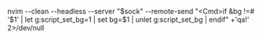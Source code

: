 nvim --clean --headless --server "$sock" --remote-send "<Cmd>if &bg !=# '$1' | let g:script_set_bg=1 | set bg=$1 | unlet g:script_set_bg | endif<CR>" +'qa!' 2>/dev/null
